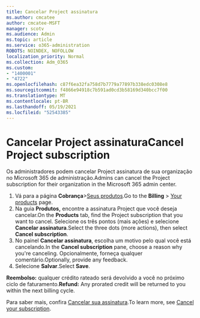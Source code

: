 ```yaml
---
title: Cancelar Project assinatura
ms.author: cmcatee
author: cmcatee-MSFT
manager: scotv
ms.audience: Admin
ms.topic: article
ms.service: o365-administration
ROBOTS: NOINDEX, NOFOLLOW
localization_priority: Normal
ms.collection: Adm_O365
ms.custom:
- "1400001"
- "4722"
ms.openlocfilehash: c87f6ea32fa758d7b7779a77897b338edc0308e8
ms.sourcegitcommit: f4866e94918c7b591ad0cd3b58169d340bcc7f00
ms.translationtype: MT
ms.contentlocale: pt-BR
ms.lasthandoff: 05/19/2021
ms.locfileid: "52543385"
---
```

# <a name="cancel-project-subscription"></a><span data-ttu-id="feca4-102">Cancelar Project assinatura</span><span class="sxs-lookup"><span data-stu-id="feca4-102">Cancel Project subscription</span></span>

<span data-ttu-id="feca4-103">Os administradores podem cancelar Project assinatura de sua organização no Microsoft 365 de administração.</span><span class="sxs-lookup"><span data-stu-id="feca4-103">Admins can cancel the Project subscription for their organization in the Microsoft 365 admin center.</span></span>

1. <span data-ttu-id="feca4-104">Vá para a página **Cobrança**\>[Seus produtos](https://go.microsoft.com/fwlink/p/?linkid=842054).</span><span class="sxs-lookup"><span data-stu-id="feca4-104">Go to the **Billing** \> [Your products](https://go.microsoft.com/fwlink/p/?linkid=842054) page.</span></span>
2. <span data-ttu-id="feca4-105">Na guia **Produtos,** encontre a assinatura Project que você deseja cancelar.</span><span class="sxs-lookup"><span data-stu-id="feca4-105">On the **Products** tab, find the Project subscription that you want to cancel.</span></span> <span data-ttu-id="feca4-106">Selecione os três pontos (mais ações) e selecione **Cancelar assinatura**.</span><span class="sxs-lookup"><span data-stu-id="feca4-106">Select the three dots (more actions), then select **Cancel subscription**.</span></span>
3. <span data-ttu-id="feca4-107">No painel **Cancelar assinatura**, escolha um motivo pelo qual você está cancelando.</span><span class="sxs-lookup"><span data-stu-id="feca4-107">In the **Cancel subscription** pane, choose a reason why you're canceling.</span></span> <span data-ttu-id="feca4-108">Opcionalmente, forneça qualquer comentário.</span><span class="sxs-lookup"><span data-stu-id="feca4-108">Optionally, provide any feedback.</span></span>
4. <span data-ttu-id="feca4-109">Selecione **Salvar**.</span><span class="sxs-lookup"><span data-stu-id="feca4-109">Select **Save**.</span></span>

<span data-ttu-id="feca4-110">**Reembolso:** qualquer crédito rateado será devolvido a você no próximo ciclo de faturamento.</span><span class="sxs-lookup"><span data-stu-id="feca4-110">**Refund:** Any prorated credit will be returned to you within the next billing cycle.</span></span>

<span data-ttu-id="feca4-111">Para saber mais, confira [Cancelar sua assinatura](/microsoft-365/commerce/subscriptions/cancel-your-subscription).</span><span class="sxs-lookup"><span data-stu-id="feca4-111">To learn more, see [Cancel your subscription](/microsoft-365/commerce/subscriptions/cancel-your-subscription).</span></span>